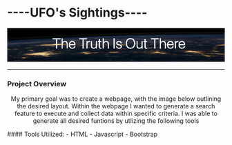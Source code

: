 #                                ----UFO's Sightings----

<p align="center">
  <img src="https://github.com/KEGANCP/UFOs/blob/main/resources/truth.png" alt="UFOs"/>
</p>

----
### Project Overview
<p align="center">
  My primary goal was to create a webpage, with the image below outlining the desired layout. Within the webpage I wanted to generate a search feature to execute and collect data within specific criteria. I was able to generate all desired funtions by utlizing the following tools
</p>
  #### Tools Utilized:
    - HTML
    - Javascript
    - Bootstrap

